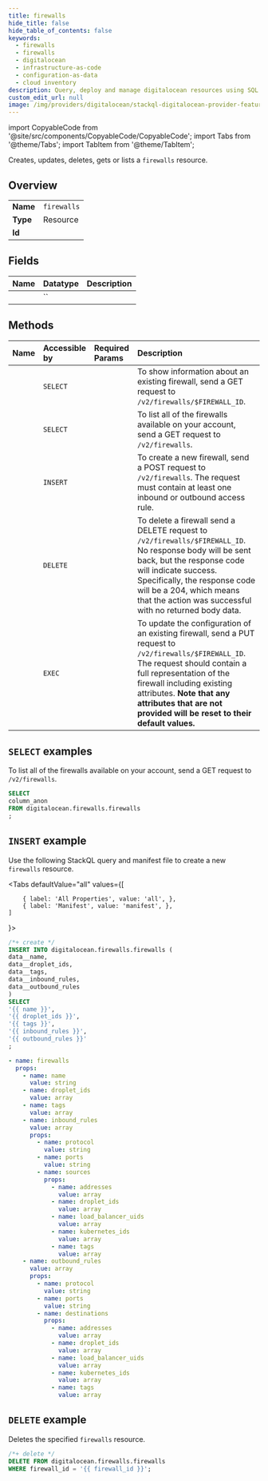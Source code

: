 ```yaml
---
title: firewalls
hide_title: false
hide_table_of_contents: false
keywords:
  - firewalls
  - firewalls
  - digitalocean
  - infrastructure-as-code
  - configuration-as-data
  - cloud inventory
description: Query, deploy and manage digitalocean resources using SQL
custom_edit_url: null
image: /img/providers/digitalocean/stackql-digitalocean-provider-featured-image.png
---
```


import CopyableCode from '@site/src/components/CopyableCode/CopyableCode';
import Tabs from '@theme/Tabs';
import TabItem from '@theme/TabItem';

Creates, updates, deletes, gets or lists a <code>firewalls</code> resource.

## Overview
<table><tbody>
<tr><td><b>Name</b></td><td><code>firewalls</code></td></tr>
<tr><td><b>Type</b></td><td>Resource</td></tr>
<tr><td><b>Id</b></td><td><CopyableCode code="digitalocean.firewalls.firewalls" /></td></tr>
</tbody></table>

## Fields
| Name | Datatype | Description |
|:-----|:---------|:------------|
| <CopyableCode code="column_anon" /> | `` |  |

## Methods
| Name | Accessible by | Required Params | Description |
|:-----|:--------------|:----------------|:------------|
| <CopyableCode code="firewalls_get" /> | `SELECT` | <CopyableCode code="firewall_id" /> | To show information about an existing firewall, send a GET request to `/v2/firewalls/$FIREWALL_ID`. |
| <CopyableCode code="firewalls_list" /> | `SELECT` | <CopyableCode code="" /> | To list all of the firewalls available on your account, send a GET request to `/v2/firewalls`. |
| <CopyableCode code="firewalls_create" /> | `INSERT` | <CopyableCode code="" /> | To create a new firewall, send a POST request to `/v2/firewalls`. The request must contain at least one inbound or outbound access rule. |
| <CopyableCode code="firewalls_delete" /> | `DELETE` | <CopyableCode code="firewall_id" /> | To delete a firewall send a DELETE request to `/v2/firewalls/$FIREWALL_ID`. No response body will be sent back, but the response code will indicate success. Specifically, the response code will be a 204, which means that the action was successful with no returned body data. |
| <CopyableCode code="firewalls_update" /> | `EXEC` | <CopyableCode code="firewall_id" /> | To update the configuration of an existing firewall, send a PUT request to `/v2/firewalls/$FIREWALL_ID`. The request should contain a full representation of the firewall including existing attributes. **Note that any attributes that are not provided will be reset to their default values.** |

## `SELECT` examples

To list all of the firewalls available on your account, send a GET request to `/v2/firewalls`.


```sql
SELECT
column_anon
FROM digitalocean.firewalls.firewalls
;
```
## `INSERT` example

Use the following StackQL query and manifest file to create a new <code>firewalls</code> resource.

<Tabs
    defaultValue="all"
    values={[
        
        { label: 'All Properties', value: 'all', },
        { label: 'Manifest', value: 'manifest', },
    ]
}>
<TabItem value="all">

```sql
/*+ create */
INSERT INTO digitalocean.firewalls.firewalls (
data__name,
data__droplet_ids,
data__tags,
data__inbound_rules,
data__outbound_rules
)
SELECT 
'{{ name }}',
'{{ droplet_ids }}',
'{{ tags }}',
'{{ inbound_rules }}',
'{{ outbound_rules }}'
;
```
</TabItem>

<TabItem value="manifest">

```yaml
- name: firewalls
  props:
    - name: name
      value: string
    - name: droplet_ids
      value: array
    - name: tags
      value: array
    - name: inbound_rules
      value: array
      props:
        - name: protocol
          value: string
        - name: ports
          value: string
        - name: sources
          props:
            - name: addresses
              value: array
            - name: droplet_ids
              value: array
            - name: load_balancer_uids
              value: array
            - name: kubernetes_ids
              value: array
            - name: tags
              value: array
    - name: outbound_rules
      value: array
      props:
        - name: protocol
          value: string
        - name: ports
          value: string
        - name: destinations
          props:
            - name: addresses
              value: array
            - name: droplet_ids
              value: array
            - name: load_balancer_uids
              value: array
            - name: kubernetes_ids
              value: array
            - name: tags
              value: array

```
</TabItem>
</Tabs>

## `DELETE` example

Deletes the specified <code>firewalls</code> resource.

```sql
/*+ delete */
DELETE FROM digitalocean.firewalls.firewalls
WHERE firewall_id = '{{ firewall_id }}';
```
